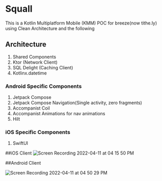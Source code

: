 # Squall
This is a Kotlin Multiplatform Mobile (KMM) POC for breeze(now tithe.ly) using Clean Architecture and the following

## Architecture
1. Shared Components
2. Ktor (Network Client)
3. SQL Delight (Caching Client)
4. Kotlinx.datetime
### Android Specific Components
1. Jetpack Compose
2. Jetpack Compose Navigation(Single activity, zero fragments)
3. Accompanist Coil
4. Accompanist Animations for nav animations
5. Hilt

### iOS Specific Components
1. SwiftUI

##iOS Client
![Screen Recording 2022-04-11 at 04 15 50 PM](https://user-images.githubusercontent.com/24595559/162824541-20afb4d4-5a1d-43b8-ad07-e188828535a6.gif)

##Android Client

![Screen Recording 2022-04-11 at 04 50 29 PM](https://user-images.githubusercontent.com/24595559/162829950-ccc7a6ed-af3c-4219-b9d4-2b2ca1f858c0.gif)
